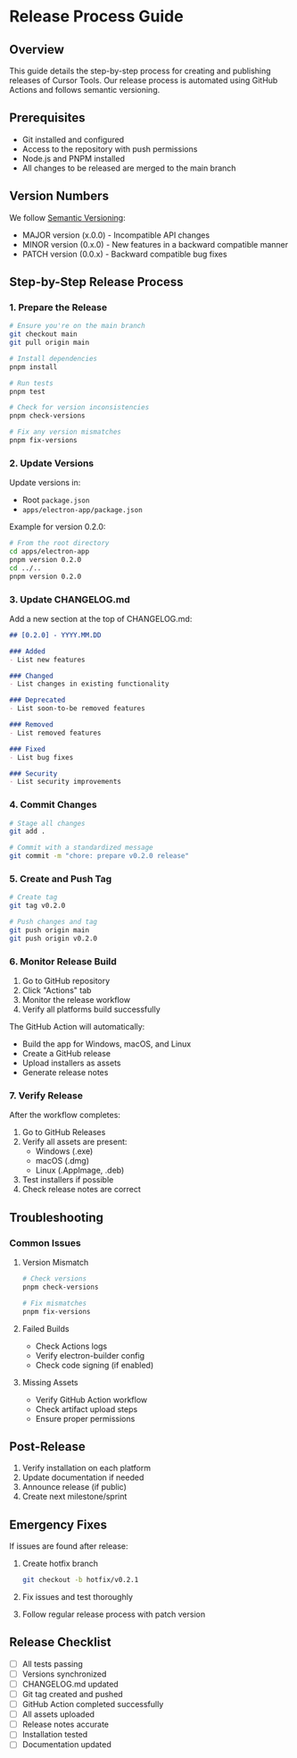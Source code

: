 # Release Process Guide

## Overview

This guide details the step-by-step process for creating and publishing releases of Cursor Tools. Our release process is automated using GitHub Actions and follows semantic versioning.

## Prerequisites

- Git installed and configured
- Access to the repository with push permissions
- Node.js and PNPM installed
- All changes to be released are merged to the main branch

## Version Numbers

We follow [Semantic Versioning](https://semver.org/):

- MAJOR version (x.0.0) - Incompatible API changes
- MINOR version (0.x.0) - New features in a backward compatible manner
- PATCH version (0.0.x) - Backward compatible bug fixes

## Step-by-Step Release Process

### 1. Prepare the Release

```bash
# Ensure you're on the main branch
git checkout main
git pull origin main

# Install dependencies
pnpm install

# Run tests
pnpm test

# Check for version inconsistencies
pnpm check-versions

# Fix any version mismatches
pnpm fix-versions
```

### 2. Update Versions

Update versions in:

- Root `package.json`
- `apps/electron-app/package.json`

Example for version 0.2.0:

```bash
# From the root directory
cd apps/electron-app
pnpm version 0.2.0
cd ../..
pnpm version 0.2.0
```

### 3. Update CHANGELOG.md

Add a new section at the top of CHANGELOG.md:

```markdown
## [0.2.0] - YYYY.MM.DD

### Added
- List new features

### Changed
- List changes in existing functionality

### Deprecated
- List soon-to-be removed features

### Removed
- List removed features

### Fixed
- List bug fixes

### Security
- List security improvements
```

### 4. Commit Changes

```bash
# Stage all changes
git add .

# Commit with a standardized message
git commit -m "chore: prepare v0.2.0 release"
```

### 5. Create and Push Tag

```bash
# Create tag
git tag v0.2.0

# Push changes and tag
git push origin main
git push origin v0.2.0
```

### 6. Monitor Release Build

1. Go to GitHub repository
2. Click "Actions" tab
3. Monitor the release workflow
4. Verify all platforms build successfully

The GitHub Action will automatically:

- Build the app for Windows, macOS, and Linux
- Create a GitHub release
- Upload installers as assets
- Generate release notes

### 7. Verify Release

After the workflow completes:

1. Go to GitHub Releases
2. Verify all assets are present:
   - Windows (.exe)
   - macOS (.dmg)
   - Linux (.AppImage, .deb)
3. Test installers if possible
4. Check release notes are correct

## Troubleshooting

### Common Issues

1. Version Mismatch

   ```bash
   # Check versions
   pnpm check-versions
   
   # Fix mismatches
   pnpm fix-versions
   ```

2. Failed Builds
   - Check Actions logs
   - Verify electron-builder config
   - Check code signing (if enabled)

3. Missing Assets
   - Verify GitHub Action workflow
   - Check artifact upload steps
   - Ensure proper permissions

## Post-Release

1. Verify installation on each platform
2. Update documentation if needed
3. Announce release (if public)
4. Create next milestone/sprint

## Emergency Fixes

If issues are found after release:

1. Create hotfix branch

   ```bash
   git checkout -b hotfix/v0.2.1
   ```

2. Fix issues and test thoroughly

3. Follow regular release process with patch version

## Release Checklist

- [ ] All tests passing
- [ ] Versions synchronized
- [ ] CHANGELOG.md updated
- [ ] Git tag created and pushed
- [ ] GitHub Action completed successfully
- [ ] All assets uploaded
- [ ] Release notes accurate
- [ ] Installation tested
- [ ] Documentation updated
